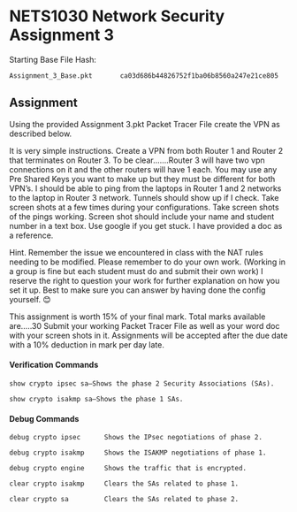 # NETS1030 Network Security Assignment 3

Starting Base File Hash:

    Assignment_3_Base.pkt       ca03d686b44826752f1ba06b8560a247e21ce805 

## Assignment

Using the provided Assignment 3.pkt Packet Tracer File create the VPN as described below.


It is very simple instructions. 
Create a VPN from both Router 1 and Router 2 that terminates on Router 3.   To be clear…….Router 3 will have two vpn connections on it and the other routers will have 1 each.
You may use any Pre Shared Keys you want to make up but they must be different for both VPN’s.
I should be able to ping from the laptops in Router 1 and 2 networks to the laptop in Router 3 network.    Tunnels should show up if I check.
Take screen shots at a few times during your configurations.   Take screen shots of the pings working.  Screen shot should include your name and student number in a text box.
Use google if you get stuck.   I have provided a doc as a reference.

Hint.   Remember the issue we encountered in class with the NAT rules needing to be modified.
Please remember to do your own work.  (Working in a group is fine but each student must do and submit their own work)    I reserve the right to question your work for further explanation on how you set it up.   Best to make sure you can answer by having done the config yourself.   😊

This assignment is worth 15% of your final mark.   Total marks available are…..30    Submit your working Packet Tracer File as well as your word doc with your screen shots in it.
Assignments will be accepted after the due date with a 10% deduction in mark per day late.


#### Verification Commands

    show crypto ipsec sa—Shows the phase 2 Security Associations (SAs).

    show crypto isakmp sa—Shows the phase 1 SAs.

#### Debug Commands

    debug crypto ipsec      Shows the IPsec negotiations of phase 2.

    debug crypto isakmp     Shows the ISAKMP negotiations of phase 1.

    debug crypto engine     Shows the traffic that is encrypted.

    clear crypto isakmp     Clears the SAs related to phase 1.

    clear crypto sa         Clears the SAs related to phase 2.
